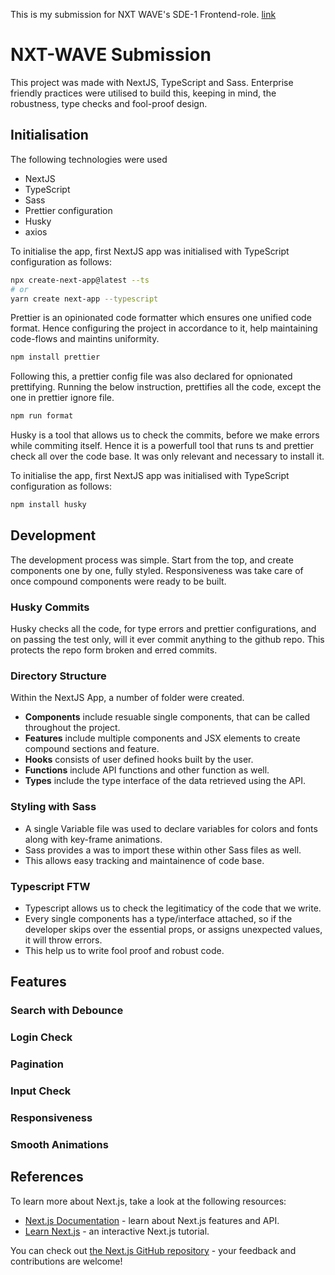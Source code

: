 This is my submission for NXT WAVE's SDE-1 Frontend-role. [link](https://nxt-wave-eshaan.netlify.app/)

# NXT-WAVE Submission
This project was made with NextJS, TypeScript and Sass. Enterprise friendly practices were utilised to build this, keeping in mind, the robustness, type checks and fool-proof design.


## Initialisation
The following technologies were used
- NextJS
- TypeScript
- Sass
- Prettier configuration
- Husky
- axios

To initialise the app, first NextJS app was initialised with TypeScript configuration as follows:

```bash
npx create-next-app@latest --ts
# or
yarn create next-app --typescript
```

Prettier is an opinionated code formatter which ensures one unified code format. Hence configuring the project in accordance to it, help maintaining code-flows and maintins uniformity.

```bash
npm install prettier
```
Following this, a prettier config file was also declared for opnionated prettifying. Running the below instruction, prettifies all the code, except the one in prettier ignore file.

```bash
npm run format
```

Husky is a tool that allows us to check the commits, before we make errors while commiting itself. Hence it is a powerfull tool that runs ts and prettier check all over the code base. It was only relevant and necessary to install it.

To initialise the app, first NextJS app was initialised with TypeScript configuration as follows:

```bash
npm install husky
```

## Development
The development process was simple. Start from the top, and create components one by one, fully styled. Responsiveness was take care of once compound components were ready to be built.

### Husky Commits
Husky checks all the code, for type errors and prettier configurations, and on passing the test only, will it ever commit anything to the github repo. This protects the repo form broken and erred commits.

### Directory Structure
Within the NextJS App, a number of folder were created. 
- __Components__ include resuable single components, that can be called throughout the project.
- __Features__ include multiple components and JSX elements to create compound sections and feature.
- __Hooks__ consists of user defined hooks built by the user.
- __Functions__ include API functions and other function as well.
- __Types__ include the type interface of the data retrieved using the API.

### Styling with Sass
- A single Variable file was used to declare variables for colors and fonts along with key-frame animations.
- Sass provides a was to import these within other Sass files as well.
- This allows easy tracking and maintainence of code base.

### Typescript FTW
- Typescript allows us to check the legitimaticy of the code that we write.
- Every single components has a type/interface attached, so if the developer skips over the essential props, or assigns unexpected values, it will throw errors.
- This help us to write fool proof and robust code.

## Features

### Search with Debounce

### Login Check

### Pagination

### Input Check

### Responsiveness

### Smooth Animations

## References

To learn more about Next.js, take a look at the following resources:

- [Next.js Documentation](https://nextjs.org/docs) - learn about Next.js features and API.
- [Learn Next.js](https://nextjs.org/learn) - an interactive Next.js tutorial.

You can check out [the Next.js GitHub repository](https://github.com/vercel/next.js/) - your feedback and contributions are welcome!
